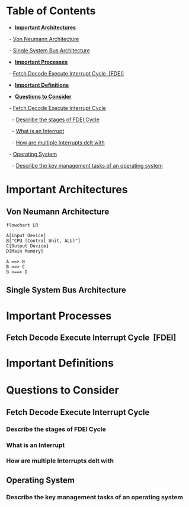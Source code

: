 
  
# Table of Contents
- [**Important Architectures**](#important-architectures)

  - [Von Neumann Architecture](#von-neumann-architecture)

  - [Single System Bus Architecture](#single-system-bus-architecture)

- [**Important Processes**](#important-processes)

  - [Fetch Decode Execute Interrupt Cycle  [FDEI]](#fetch-decode-execute-interrupt-cycle-fdei)

- [**Important Definitions**](#important-definitions)

- [**Questions to Consider**](#questions-to-consider)

  - [Fetch Decode Execute Interrupt Cycle](#fetch-decode-execute-interrupt-cycle)

    - [Describe the stages of FDEI Cycle](#describe-the-stages-of-fdei-cycle)

    - [What is an Interrupt](#what-is-an-interrupt)

    - [How are multiple Interrupts delt with](#how-are-multiple-interrupts-delt-with)

  - [Operating System](#operating-system)

    - [Describe the key management tasks of an operating system](#describe-the-key-management-tasks-of-an-operating-system)

# **Important Architectures**

  

## Von Neumann Architecture
```mermaid
flowchart LR

A[Input Device]
B["CPU (Control Unit, ALU)"]
C[Output Device]
D[Main Memory]

A ==> B
B ==> C
B <==> D
```

## Single System Bus Architecture
  

  

# **Important Processes**

  

## Fetch Decode Execute Interrupt Cycle  [FDEI]

  

  

# **Important Definitions**

  

  

# **Questions to Consider**

  

  

## Fetch Decode Execute Interrupt Cycle

  

  

### Describe the stages of FDEI Cycle

  

  

### What is an Interrupt

  

  

### How are multiple Interrupts delt with

  

  

## Operating System

  

  

### Describe the key management tasks of an operating system
